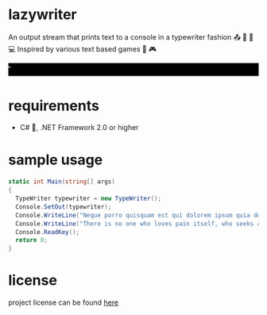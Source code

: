 # lazywriter
An output stream that prints text to a console in a typewriter fashion :outbox_tray: :musical_keyboard: :flags: :computer: Inspired by various text based games :space_invader: :video_game:

[![gif with the typewriter effect][examples-link]][examples-link]

# requirements

- C# :musical_note:, .NET Framework 2.0 or higher

# sample usage

```csharp
static int Main(string[] args)
{
  TypeWriter typewriter = new TypeWriter();
  Console.SetOut(typewriter);
  Console.WriteLine("Neque porro quisquam est qui dolorem ipsum quia dolor sit amet, consectetur, adipisci velit...");
  Console.WriteLine("There is no one who loves pain itself, who seeks after it and wants to have it, simply because it is pain...");
  Console.ReadKey();
  return 0;
}
```

# license

project license can be found [here](LICENSE.md)

[examples-link]:   https://github.com/joshschmelzle/lazywriter/blob/master/lazywriter.gif
